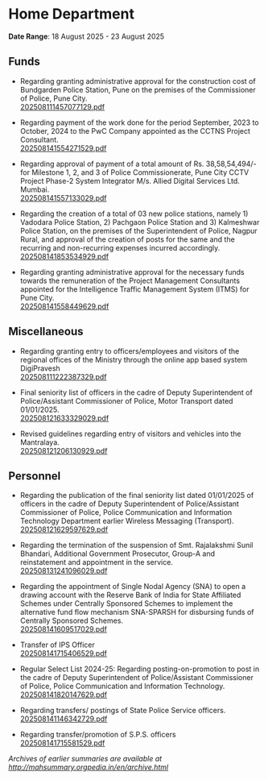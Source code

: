 # Home Department

**Date Range**: 18 August 2025 - 23 August 2025


## Funds
- Regarding granting administrative approval for the construction cost of Bundgarden Police Station, Pune on the premises of the Commissioner of Police, Pune City.\
  [202508111457077129.pdf](https://gr.maharashtra.gov.in/Site/Upload/Government%20Resolutions/English/202508111457077129.pdf)

- Regarding payment of the work done for the period September, 2023 to October, 2024 to the PwC Company appointed as the CCTNS Project Consultant.\
  [202508141554271529.pdf](https://gr.maharashtra.gov.in/Site/Upload/Government%20Resolutions/English/202508141554271529.pdf)

- Regarding approval of payment of a total amount of Rs. 38,58,54,494/- for Milestone 1, 2, and 3 of Police Commissionerate, Pune City CCTV Project Phase-2 System Integrator M/s. Allied Digital Services Ltd. Mumbai.\
  [202508141557133029.pdf](https://gr.maharashtra.gov.in/Site/Upload/Government%20Resolutions/English/202508141557133029.pdf)

- Regarding the creation of a total of 03 new police stations, namely 1) Vadodara Police Station, 2) Pachgaon Police Station and 3) Kalmeshwar Police Station, on the premises of the Superintendent of Police, Nagpur Rural, and approval of the creation of posts for the same and the recurring and non-recurring expenses incurred accordingly.\
  [202508141853534929.pdf](https://gr.maharashtra.gov.in/Site/Upload/Government%20Resolutions/English/202508141853534929.pdf)

- Regarding granting administrative approval for the necessary funds towards the remuneration of the Project Management Consultants appointed for the Intelligence Traffic Management System (ITMS) for Pune City.\
  [202508141558449629.pdf](https://gr.maharashtra.gov.in/Site/Upload/Government%20Resolutions/English/202508141558449629.pdf)

## Miscellaneous
- Regarding granting entry to officers/employees and visitors of the regional offices of the Ministry through the online app based system DigiPravesh\
  [202508111222387329.pdf](https://gr.maharashtra.gov.in/Site/Upload/Government%20Resolutions/English/202508111222387329.pdf)

- Final seniority list of officers in the cadre of Deputy Superintendent of Police/Assistant Commissioner of Police, Motor Transport dated 01/01/2025.\
  [202508121633329029.pdf](https://gr.maharashtra.gov.in/Site/Upload/Government%20Resolutions/English/202508121633329029.pdf)

- Revised guidelines regarding entry of visitors and vehicles into the Mantralaya.\
  [202508121206130929.pdf](https://gr.maharashtra.gov.in/Site/Upload/Government%20Resolutions/English/202508121206130929.pdf)

## Personnel
- Regarding the publication of the final seniority list dated 01/01/2025 of officers in the cadre of Deputy Superintendent of Police/Assistant Commissioner of Police, Police Communication and Information Technology Department earlier Wireless Messaging (Transport).\
  [202508121629597629.pdf](https://gr.maharashtra.gov.in/Site/Upload/Government%20Resolutions/English/202508121629597629.pdf)

- Regarding the termination of the suspension of Smt. Rajalakshmi Sunil Bhandari, Additional Government Prosecutor, Group-A and reinstatement and appointment in the service.\
  [202508131241096029.pdf](https://gr.maharashtra.gov.in/Site/Upload/Government%20Resolutions/English/202508131241096029.pdf)

- Regarding the appointment of Single Nodal Agency (SNA) to open a drawing account with the Reserve Bank of India for State Affiliated Schemes under Centrally Sponsored Schemes to implement the alternative fund flow mechanism SNA-SPARSH for disbursing funds of Centrally Sponsored Schemes.\
  [202508141609517029.pdf](https://gr.maharashtra.gov.in/Site/Upload/Government%20Resolutions/English/202508141609517029....pdf)

- Transfer of IPS Officer\
  [202508141715406529.pdf](https://gr.maharashtra.gov.in/Site/Upload/Government%20Resolutions/English/202508141715406529.pdf)

- Regular Select List 2024-25: Regarding posting-on-promotion to post in the cadre of Deputy Superintendent of Police/Assistant Commissioner of Police, Police Communication and Information Technology.\
  [202508141820147629.pdf](https://gr.maharashtra.gov.in/Site/Upload/Government%20Resolutions/English/202508141820147629.pdf)

- Regarding transfers/ postings of State Police Service officers.\
  [202508141146342729.pdf](https://gr.maharashtra.gov.in/Site/Upload/Government%20Resolutions/English/202508141146342729.pdf)

- Regarding transfer/promotion of S.P.S. officers\
  [202508141715581529.pdf](https://gr.maharashtra.gov.in/Site/Upload/Government%20Resolutions/English/202508141715581529.pdf)


*Archives of earlier summaries are available at http://mahsummary.orgpedia.in/en/archive.html*